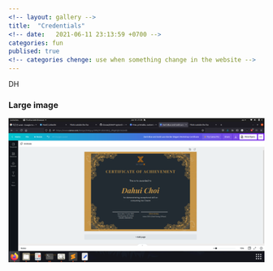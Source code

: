 ```yaml
---
<!-- layout: gallery -->
title:  "Credentials"
<!-- date:   2021-06-11 23:13:59 +0700 -->
categories: fun
publised: true
<!-- categories chenge: use when something change in the website -->
---
```


DH

### Large image

<img src="images/certifications/dh.png" class="img-responsive" alt=""> </div>


<!-- ![](https://github.com/oattao/oattao.github.io/blob/master/images/certifications/dh.png) -->